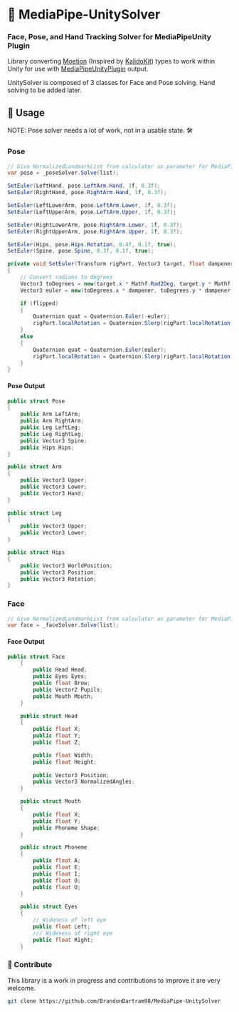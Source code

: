 # 🧮 MediaPipe-UnitySolver
### Face, Pose, and Hand Tracking Solver for MediaPipeUnity Plugin

Library converting [Moetion](https://github.com/vignetteapp/Moetion) (Inspired by [KalidoKit](https://github.com/yeemachine/kalidokit)) types to work within Unity for use with [MediaPipeUnityPlugin](https://github.com/homuler/MediaPipeUnityPlugin) output.

UnitySolver is composed of 3 classes for Face and Pose solving. Hand solving to be added later.

## 🦆 Usage

NOTE: Pose solver needs a lot of work, not in a usable state. 🛠

### Pose
```c#
// Give NormalizedLandmarkList from calculator as parameter for MediaPipePoseSolver solve function
var pose = _poseSolver.Solve(list);

SetEuler(LeftHand, pose.LeftArm.Hand, 1f, 0.3f);
SetEuler(RightHand, pose.RightArm.Hand, 1f, 0.3f);

SetEuler(LeftLowerArm, pose.LeftArm.Lower, 1f, 0.3f);
SetEuler(LeftUpperArm, pose.LeftArm.Upper, 1f, 0.3f);

SetEuler(RightLowerArm, pose.RightArm.Lower, 1f, 0.3f);
SetEuler(RightUpperArm, pose.RightArm.Upper, 1f, 0.3f);

SetEuler(Hips, pose.Hips.Rotation, 0.4f, 0.1f, true);
SetEuler(Spine, pose.Spine, 0.3f, 0.1f, true);
```

```c#
private void SetEuler(Transform rigPart, Vector3 target, float dampener = 1, float lerpAmount = 0.3f, bool flipped = false)
{
    // Convert radians to degrees
    Vector3 toDegrees = new(target.x * Mathf.Rad2Deg, target.y * Mathf.Rad2Deg, target.z * Mathf.Rad2Deg);
    Vector3 euler = new(toDegrees.x * dampener, toDegrees.y * dampener, toDegrees.z * dampener);

    if (flipped)
    {
        Quaternion quat = Quaternion.Euler(-euler);
        rigPart.localRotation = Quaternion.Slerp(rigPart.localRotation, quat, lerpAmount);
    }
    else
    {
        Quaternion quat = Quaternion.Euler(euler);
        rigPart.localRotation = Quaternion.Slerp(rigPart.localRotation, quat, lerpAmount);
    }
}
```
#### Pose Output
```c#
public struct Pose
{
    public Arm LeftArm;
    public Arm RightArm;
    public Leg LeftLeg;
    public Leg RightLeg;
    public Vector3 Spine;
    public Hips Hips;
}

public struct Arm
{
    public Vector3 Upper;
    public Vector3 Lower;
    public Vector3 Hand;
}

public struct Leg
{
    public Vector3 Upper;
    public Vector3 Lower;
}

public struct Hips
{
    public Vector3 WorldPosition;
    public Vector3 Position;
    public Vector3 Rotation;
}
```
### Face
```c#
// Give NormalizedLandmarkList from calculator as parameter for MediaPipeFaceSolver solve function
var face = _faceSolver.Solve(list);
```
#### Face Output
```c#
public struct Face
    {
        public Head Head;
        public Eyes Eyes;
        public float Brow;
        public Vector2 Pupils;
        public Mouth Mouth;
    }

    public struct Head
    {
        public float X;
        public float Y;
        public float Z;

        public float Width;
        public float Height;
        
        public Vector3 Position;
        public Vector3 NormalizedAngles;
    }

    public struct Mouth
    {
        public float X;
        public float Y;
        public Phoneme Shape;
    }

    public struct Phoneme
    {
        public float A;
        public float E;
        public float I;
        public float O;
        public float U;
    }

    public struct Eyes
    {
        // Wideness of left eye
        public float Left;
        /// Wideness of right eye
        public float Right;
    }
```

### :ghost: Contribute
This library is a work in progress and contributions to improve it are very welcome.
```bash
git clone https://github.com/BrandonBartram98/MediaPipe-UnitySolver
```
